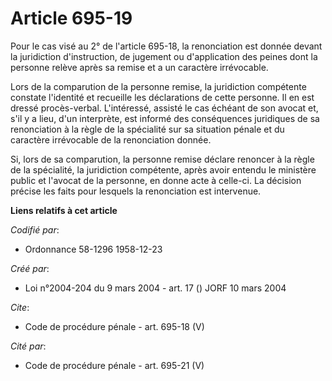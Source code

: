# Article 695-19

Pour le cas visé au 2° de l'article 695-18, la renonciation est donnée devant la juridiction d'instruction, de jugement ou
d'application des peines dont la personne relève après sa remise et a un caractère irrévocable. 

Lors de la comparution de la personne remise, la juridiction compétente constate l'identité et recueille les déclarations de
cette personne. Il en est dressé procès-verbal. L'intéressé, assisté le cas échéant de son avocat et, s'il y a lieu, d'un
interprète, est informé des conséquences juridiques de sa renonciation à la règle de la spécialité sur sa situation pénale et
du caractère irrévocable de la renonciation donnée. 

Si, lors de sa comparution, la personne remise déclare renoncer à la règle de la spécialité, la juridiction compétente, après
avoir entendu le ministère public et l'avocat de la personne, en donne acte à celle-ci. La décision précise les faits pour
lesquels la renonciation est intervenue.

**Liens relatifs à cet article**

_Codifié par_:

  - Ordonnance 58-1296 1958-12-23

_Créé par_:

  - Loi n°2004-204 du 9 mars 2004 - art. 17 () JORF 10 mars 2004

_Cite_:

  - Code de procédure pénale - art. 695-18 (V)

_Cité par_:

  - Code de procédure pénale - art. 695-21 (V)
